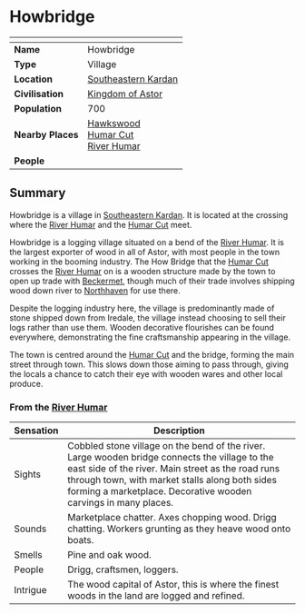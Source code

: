 # Howbridge

| []() | |
| --- | --- |
| **Name** | Howbridge |
| **Type** | Village |
| **Location** | [Southeastern Kardan](../../regions/southeastern-kardan.md) |
| **Civilisation** | [Kingdom of Astor](../../../civilisations/kingdom-of-astor/kingdom-of-astor.md) |
| **Population** | 700 |
| **Nearby Places** | [Hawkswood](../../topography/forests/hawkswood.md)<br>[Humar Cut](../../roads/humar-cut.md)<br>[River Humar](../../topography/rivers-lakes/river-humar.md) |
| **People** | |

## Summary

Howbridge is a village in [Southeastern Kardan](../../regions/southeastern-kardan.md). It is located at the crossing where the [River Humar](../../topography/rivers-lakes/river-humar.md) and the [Humar Cut](../../roads/humar-cut.md) meet.

Howbridge is a logging village situated on a bend of the [River Humar](../../topography/rivers-lakes/river-humar.md). It is the largest exporter of wood in all of Astor, with most people in the town working in the booming industry. The How Bridge that the [Humar Cut](../../roads/humar-cut.md) crosses the [River Humar](../../topography/rivers-lakes/river-humar.md) on is a wooden structure made by the town to open up trade with [Beckermet](../towns/beckermet.md), though much of their trade involves shipping wood down river to [Northhaven](../cities/northhaven.md) for use there.

Despite the logging industry here, the village is predominantly made of stone shipped down from Iredale, the village instead choosing to sell their logs rather than use them. Wooden decorative flourishes can be found everywhere, demonstrating the fine craftsmanship appearing in the village.

The town is centred around the [Humar Cut](../../roads/humar-cut.md) and the bridge, forming the main street through town. This slows down those aiming to pass through, giving the locals a chance to catch their eye with wooden wares and other local produce.

### From the [River Humar](../../topography/rivers-lakes/river-humar.md)

| Sensation | Description |
| ---- | --- |
| Sights | Cobbled stone village on the bend of the river. Large wooden bridge connects the village to the east side of the river. Main street as the road runs through town, with market stalls along both sides forming a marketplace. Decorative wooden carvings in many places. |
| Sounds | Marketplace chatter. Axes chopping wood. Drigg chatting. Workers grunting as they heave wood onto boats. |
| Smells | Pine and oak wood. |
| People | Drigg, craftsmen, loggers. |
| Intrigue | The wood capital of Astor, this is where the finest woods in the land are logged and refined. |
